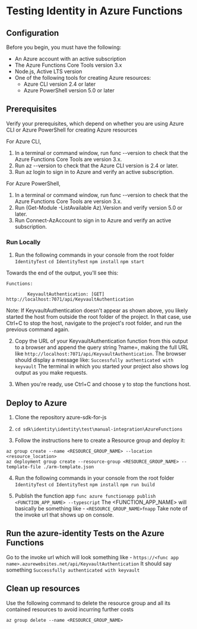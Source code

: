 # Testing Identity in Azure Functions

## Configuration

Before you begin, you must have the following:

- An Azure account with an active subscription
- The Azure Functions Core Tools version 3.x
- Node.js, Active LTS version
- One of the following tools for creating Azure resources:
  - Azure CLI version 2.4 or later
  - Azure PowerShell version 5.0 or later

## Prerequisites

Verify your prerequisites, which depend on whether you are using Azure CLI or Azure PowerShell for creating Azure resources

For Azure CLI,

1. In a terminal or command window, run func --version to check that the Azure Functions Core Tools are version 3.x.
2. Run az --version to check that the Azure CLI version is 2.4 or later.
3. Run az login to sign in to Azure and verify an active subscription.

For Azure PowerShell,

1. In a terminal or command window, run func --version to check that the Azure Functions Core Tools are version 3.x.
2. Run (Get-Module -ListAvailable Az).Version and verify version 5.0 or later.
3. Run Connect-AzAccount to sign in to Azure and verify an active subscription.

### Run Locally

1. Run the following commands in your console from the root folder `IdentityTest`
   `cd IdentityTest`
   `npm install`
   `npm start`

Towards the end of the output, you'll see this:

```
Functions:

        KeyvaultAuthentication: [GET] http://localhost:7071/api/KeyvaultAuthentication
```

Note:
If KeyvaultAuthentication doesn't appear as shown above, you likely started the host from outside the root folder of the project. In that case, use Ctrl+C to stop the host, navigate to the project's root folder, and run the previous command again.

2. Copy the URL of your KeyvaultAuthentication function from this output to a browser and append the query string ?name=<your-name>, making the full URL like `http://localhost:7071/api/KeyvaultAuthentication`. The browser should display a message like:
   `Successfully authenticated with keyvault`
   The terminal in which you started your project also shows log output as you make requests.

3. When you're ready, use Ctrl+C and choose y to stop the functions host.

## Deploy to Azure

1. Clone the repository azure-sdk-for-js

2. `cd sdk\identity\identity\test\manual-integration\AzureFunctions`

3. Follow the instructions here to create a Resource group and deploy it:

```
az group create --name <RESOURCE_GROUP_NAME> --location <resource_location>
az deployment group create --resource-group <RESOURCE_GROUP_NAME> --template-file ./arm-template.json
```

4. Run the following commands in your console from the root folder `IdentityTest`
   `cd IdentityTest`
   `npm install`
   `npm run build`

5. Publish the function app
   `func azure functionapp publish <FUNCTION_APP_NAME> --typescript`
   The <FUNCTION_APP_NAME> will basically be something like - `<RESOURCE_GROUP_NAME>fnapp`
   Take note of the invoke url that shows up on console.

## Run the azure-identity Tests on the Azure Functions

Go to the invoke url which will look something like - `https://<func app name>.azurewebsites.net/api/KeyvaultAuthentication`
It should say something `Successfully authenticated with keyvault`

## Clean up resources

Use the following command to delete the resource group and all its contained resources to avoid incurring further costs

`az group delete --name <RESOURCE_GROUP_NAME>`
